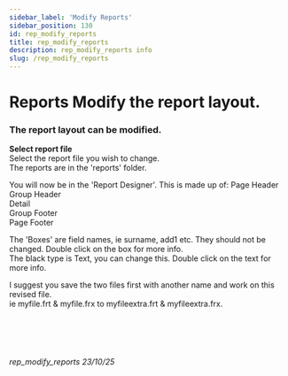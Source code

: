 ```yaml
---
sidebar_label: 'Modify Reports'
sidebar_position: 130
id: rep_modify_reports
title: rep_modify_reports
description: rep_modify_reports info
slug: /rep_modify_reports
---
```


# Reports Modify the report layout.

### The report layout can be modified.

**Select report file**  
Select the report file you wish to change.  
The reports are in the 'reports' folder.  

You will now be in the 'Report Designer'.
This is made up of:
Page Header  
Group Header  
Detail  
Group Footer  
Page Footer  

The 'Boxes' are field names, ie surname, add1 etc. They should not be changed. Double click on the box for more info.  
The black type is Text, you can change this. Double click on the text for more info.  

I suggest you save the two files first with another name and work on this revised file.  
ie myfile.frt & myfile.frx to myfileextra.frt & myfileextra.frx.
<br/>
<br/>
<br/>
<br/>
<br/>
###### rep_modify_reports 23/10/25